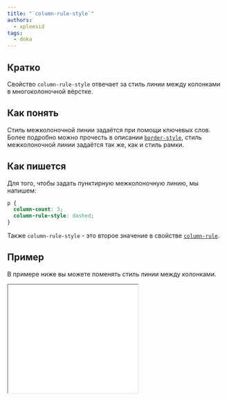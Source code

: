 ```yaml
---
title: "`column-rule-style`"
authors:
  - xpleesid
tags:
  - doka
---
```


## Кратко

Свойство `column-rule-style` отвечает за стиль линии между колонками в многоколоночной вёрстке.

## Как понять

Стиль межколоночной линии задаётся при помощи ключевых слов. Более подробно можно прочесть в описании [`border-style`](/css/border-style), стиль межколоночной линии задаётся так же, как и стиль рамки.

## Как пишется

Для того, чтобы задать пунктирную межколоночную линию, мы напишем:

```css
p {
  column-count: 3;
  column-rule-style: dashed;
}
```

Также `column-rule-style` - это второе значение в свойстве [`column-rule`](/css/column-rule).

## Пример

В примере ниже вы можете поменять стиль линии между колонками.

<iframe title="Варианты значений column-rule-style" src="demos/multiple-values/" height="250"></iframe>
